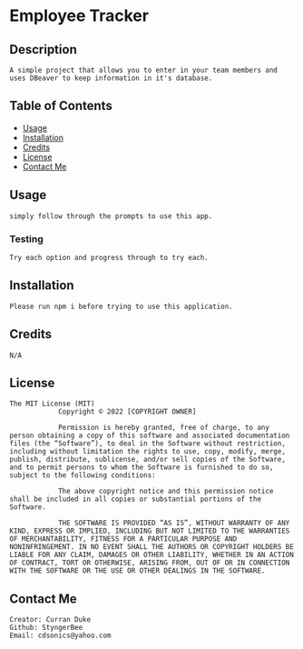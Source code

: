 # Employee Tracker

## Description
    A simple project that allows you to enter in your team members and uses DBeaver to keep information in it's database. 
## Table of Contents

* [Usage](#usage)
* [Installation](#installation)
* [Credits](#credits)
* [License](#license)
* [Contact Me](#contact-me)
    

## Usage 
    simply follow through the prompts to use this app.
### Testing
    Try each option and progress through to try each.
## Installation
    Please run npm i before trying to use this application.
## Credits
    N/A
## License
    The MIT License (MIT)
                Copyright © 2022 [COPYRIGHT OWNER]
                
                Permission is hereby granted, free of charge, to any person obtaining a copy of this software and associated documentation files (the “Software”), to deal in the Software without restriction, including without limitation the rights to use, copy, modify, merge, publish, distribute, sublicense, and/or sell copies of the Software, and to permit persons to whom the Software is furnished to do so, subject to the following conditions:
                
                The above copyright notice and this permission notice shall be included in all copies or substantial portions of the Software.
                
                THE SOFTWARE IS PROVIDED “AS IS”, WITHOUT WARRANTY OF ANY KIND, EXPRESS OR IMPLIED, INCLUDING BUT NOT LIMITED TO THE WARRANTIES OF MERCHANTABILITY, FITNESS FOR A PARTICULAR PURPOSE AND NONINFRINGEMENT. IN NO EVENT SHALL THE AUTHORS OR COPYRIGHT HOLDERS BE LIABLE FOR ANY CLAIM, DAMAGES OR OTHER LIABILITY, WHETHER IN AN ACTION OF CONTRACT, TORT OR OTHERWISE, ARISING FROM, OUT OF OR IN CONNECTION WITH THE SOFTWARE OR THE USE OR OTHER DEALINGS IN THE SOFTWARE.
## Contact Me
    Creator: Curran Duke
    Github: StyngerBee
    Email: cdsonics@yahoo.com
    